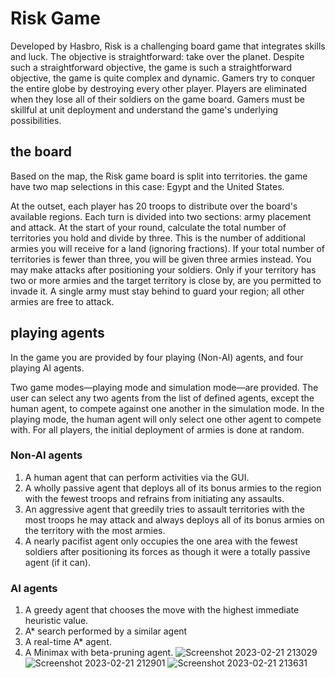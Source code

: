 # **Risk Game** 
Developed by Hasbro, Risk is a challenging board game that integrates skills and luck. The objective is straightforward: take over the planet. Despite such a straightforward objective, the game is such a straightforward objective, the game is quite complex and dynamic. Gamers try to conquer the entire globe by destroying every other player. Players are eliminated when they lose all of their soldiers on the game board. Gamers must be skillful at unit deployment and understand the game's underlying possibilities.
## the board 
Based on the map, the Risk game board is split into territories. the game have two map selections in this case: Egypt and the United States.

At the outset, each player has 20 troops to distribute over the board's available regions. Each turn is divided into two sections: army placement and attack. At the start of your round, calculate the total number of territories you hold and divide by three. This is the number of additional armies you will receive for a land (ignoring fractions). If your total number of territories is fewer than three, you will be given three armies instead. You may make attacks after positioning your soldiers. Only if your territory has two or more armies and the target territory is close by, are you permitted to invade it. A single army must stay behind to guard your region; all other armies are free to attack.

## playing agents 
In the game you are provided by four playing (Non-AI) agents, and four playing AI agents.

Two game modes—playing mode and simulation mode—are provided. The user can select any two agents from the list of defined agents, except the human agent, to compete against one another in the simulation mode. In the playing mode, the human agent will only select one other agent to compete with.
For all players, the initial deployment of armies is done at random.
### **Non-AI agents** 
1. A human agent that can perform activities via the GUI.
2. A wholly passive agent that deploys all of its bonus armies to the region with the fewest troops and refrains from initiating any assaults.
3. An aggressive agent that greedily tries to assault territories with the most troops he may attack and always deploys all of its bonus armies on the territory with the most armies.
4. A nearly pacifist agent only occupies the one area with the fewest soldiers after positioning its forces as though it were a totally passive agent (if it can).
### **AI agents**
1. A greedy agent that chooses the move with the highest immediate heuristic value.
2. A* search performed by a similar agent
3. A real-time A* agent.
4. A Minimax with beta-pruning agent.
![Screenshot 2023-02-21 213029](https://user-images.githubusercontent.com/66715310/220516115-fc5effc5-0653-4737-b076-2cec96553963.png)
![Screenshot 2023-02-21 212901](https://user-images.githubusercontent.com/66715310/220516494-04d7d3f6-bc53-4179-8fa2-a9cd5cb1ad1f.png)
![Screenshot 2023-02-21 213631](https://user-images.githubusercontent.com/66715310/220517095-172e900f-3923-47c2-b49e-10335de99127.png)


